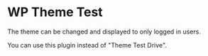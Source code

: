 # WP Theme Test

The theme can be changed and displayed to only logged in users. 

You can use this plugin instead of "Theme Test Drive".

